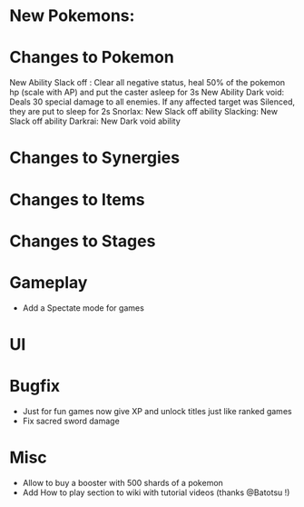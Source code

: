 # New Pokemons:


# Changes to Pokemon

New Ability Slack off : Clear all negative status, heal 50% of the pokemon hp (scale with AP) and put the caster asleep for 3s
New Ability Dark void: Deals 30 special damage to all enemies. If any affected target was Silenced, they are put to sleep for 2s
Snorlax: New Slack off ability
Slacking: New Slack off ability
Darkrai: New Dark void ability

# Changes to Synergies


# Changes to Items

# Changes to Stages

# Gameplay
- Add a Spectate mode for games

# UI

# Bugfix
- Just for fun games now give XP and unlock titles just like ranked games
- Fix sacred sword damage

# Misc
- Allow to buy a booster with 500 shards of a pokemon
- Add How to play section to wiki with tutorial videos (thanks @Batotsu !)


